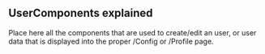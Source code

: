 ## UserComponents explained

Place here all the components that are used to create/edit an user, or user data that is displayed into the proper /Config or /Profile page.

